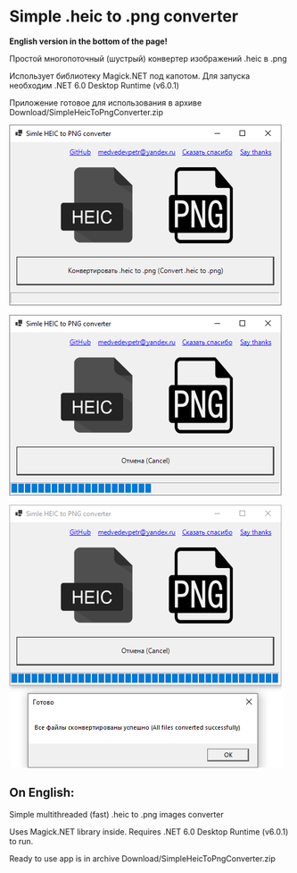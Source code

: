 Simple .heic to .png converter
===
**English version in the bottom of the page!**

Простой многопоточный (шустрый) конвертер изображений .heic в .png

Использует библиотеку Magick.NET под капотом.
Для запуска необходим .NET 6.0 Desktop Runtime (v6.0.1)

Приложение готовое для использования в архиве Download/SimpleHeicToPngConverter.zip

![preview](Resources/preview.png)

![preview](Resources/previewProcess.png)

![preview](Resources/previewReady.png)

On English:
---

Simple multithreaded (fast) .heic to .png images converter

Uses Magick.NET library inside.
Requires .NET 6.0 Desktop Runtime (v6.0.1) to run.

Ready to use app is in archive Download/SimpleHeicToPngConverter.zip